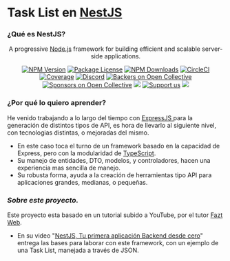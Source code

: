 # Task List en [NestJS](https://nestjs.com)

### ¿Qué es NestJS?

<p align="center">A progressive <a href="http://nodejs.org" target="_blank">Node.js</a> framework for building efficient and scalable server-side applications.</p>
    <p align="center">
<a href="https://www.npmjs.com/~nestjscore" target="_blank"><img src="https://img.shields.io/npm/v/@nestjs/core.svg" alt="NPM Version" /></a>
<a href="https://www.npmjs.com/~nestjscore" target="_blank"><img src="https://img.shields.io/npm/l/@nestjs/core.svg" alt="Package License" /></a>
<a href="https://www.npmjs.com/~nestjscore" target="_blank"><img src="https://img.shields.io/npm/dm/@nestjs/common.svg" alt="NPM Downloads" /></a>
<a href="https://circleci.com/gh/nestjs/nest" target="_blank"><img src="https://img.shields.io/circleci/build/github/nestjs/nest/master" alt="CircleCI" /></a>
<a href="https://coveralls.io/github/nestjs/nest?branch=master" target="_blank"><img src="https://coveralls.io/repos/github/nestjs/nest/badge.svg?branch=master#9" alt="Coverage" /></a>
<a href="https://discord.gg/G7Qnnhy" target="_blank"><img src="https://img.shields.io/badge/discord-online-brightgreen.svg" alt="Discord"/></a>
<a href="https://opencollective.com/nest#backer" target="_blank"><img src="https://opencollective.com/nest/backers/badge.svg" alt="Backers on Open Collective" /></a>
<a href="https://opencollective.com/nest#sponsor" target="_blank"><img src="https://opencollective.com/nest/sponsors/badge.svg" alt="Sponsors on Open Collective" /></a>
  <a href="https://paypal.me/kamilmysliwiec" target="_blank"><img src="https://img.shields.io/badge/Donate-PayPal-ff3f59.svg"/></a>
    <a href="https://opencollective.com/nest#sponsor"  target="_blank"><img src="https://img.shields.io/badge/Support%20us-Open%20Collective-41B883.svg" alt="Support us"></a>
  <a href="https://twitter.com/nestframework" target="_blank"><img src="https://img.shields.io/twitter/follow/nestframework.svg?style=social&label=Follow"></a>
</p>
  <!--[![Backers on Open Collective](https://opencollective.com/nest/backers/badge.svg)](https://opencollective.com/nest#backer)
  [![Sponsors on Open Collective](https://opencollective.com/nest/sponsors/badge.svg)](https://opencollective.com/nest#sponsor)-->

### ¿Por qué lo quiero aprender?

He venido trabajando a lo largo del tiempo con [ExpressJS ](https://expressjs.com/es/)para la generación de distintos tipos de API, es hora de llevarlo al siguiente nivel, con tecnologias distintas, o mejoradas del mismo.

- En este caso toca el turno de un framework basado en la capacidad de Express, pero con la modularidad de [TypeScript](https://www.typescriptlang.org).
- Su manejo de entidades, DTO, modelos, y controladores, hacen una experiencia mas sencilla de manejo.
- Su robusta forma, ayuda a la creación de herramientas tipo API para aplicaciones grandes, medianas, o pequeñas.

### *Sobre este proyecto.*

Este proyecto esta basado en un tutorial subido a YouTube, por el tutor [Fazt Web](https://github.com/FaztWeb).

- En su video "[NestJS, Tu primera aplicación Backend desde cero](https://www.youtube.com/watch?v=7fOjuCGE_jk)" entrega las bases para laborar con este framework, con un ejemplo de una Task List, manejada a través de JSON.
